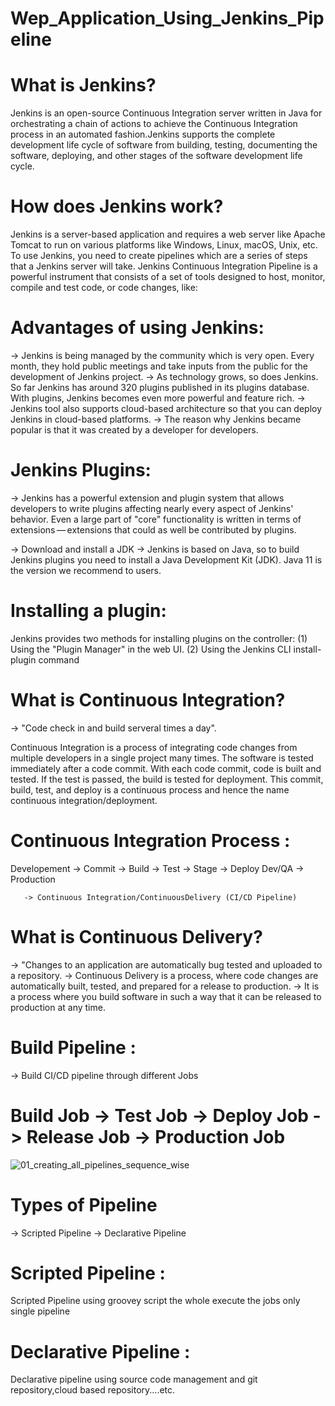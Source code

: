 # Wep_Application_Using_Jenkins_Pipeline

# What is Jenkins?
Jenkins is an open-source Continuous Integration server written in Java for orchestrating a chain of actions to achieve the 
Continuous Integration process in an automated fashion.Jenkins supports the complete development life cycle of software from 
building, testing, documenting the software, deploying, and other stages of the software development life cycle.

# How does Jenkins work?
Jenkins is a server-based application and requires a web server like Apache Tomcat to run on various platforms like Windows, Linux, 
macOS, Unix, etc. To use Jenkins, you need to create pipelines which are a series of steps that a Jenkins server will take. Jenkins 
Continuous Integration Pipeline is a powerful instrument that consists of a set of tools designed to host, monitor, compile and test code, 
or code changes, like:
# Advantages of using Jenkins:
-> Jenkins is being managed by the community which is very open. Every month, they hold public meetings and take inputs from the public 
for the development of Jenkins project.
-> As technology grows, so does Jenkins. So far Jenkins has around 320 plugins published in its plugins database. With plugins, Jenkins 
becomes even more powerful and feature rich.
-> Jenkins tool also supports cloud-based architecture so that you can deploy Jenkins in cloud-based platforms.
-> The reason why Jenkins became popular is that it was created by a developer for developers.

# Jenkins Plugins:
-> Jenkins has a powerful extension and plugin system that allows developers to write plugins affecting nearly every aspect of Jenkins' behavior. 
Even a large part of "core" functionality is written in terms of extensions — extensions that could as well be contributed by plugins.

-> Download and install a JDK
-> Jenkins is based on Java, so to build Jenkins plugins you need to install a Java Development Kit (JDK). Java 11 is the version we recommend to users.
# Installing a plugin:
 Jenkins provides two methods for installing plugins on the controller:
 (1) Using the "Plugin Manager" in the web UI.
 (2) Using the Jenkins CLI install-plugin command

# What is Continuous Integration?
-> "Code check in and build serveral times a day".

Continuous Integration is a process of integrating code changes from multiple developers in a single project many times. 
The software is tested immediately after a code commit. With each code commit, code is built and tested. If the test is passed, 
the build is tested for deployment.
This commit, build, test, and deploy is a continuous process and hence the name continuous integration/deployment.

# Continuous Integration Process :
   Developement -> Commit -> Build -> Test -> Stage -> Deploy Dev/QA -> Production

       -> Continuous Integration/ContinuousDelivery (CI/CD Pipeline)
 

# What is Continuous Delivery?
-> "Changes to an application are automatically bug tested and uploaded to a repository.
-> Continuous Delivery is a process, where code changes are automatically built, tested, and prepared for a release to production.
-> It is a process where you build software in such a way that it can be released to production at any time. 

# Build Pipeline :
 -> Build CI/CD pipeline through different Jobs
  # Build Job -> Test Job -> Deploy Job -> Release Job -> Production Job
  ![01_creating_all_pipelines_sequence_wise](https://user-images.githubusercontent.com/44410930/142730659-a1dbf9a0-143b-4d85-b814-ba2527b08748.PNG)
 
  
# Types of Pipeline
 -> Scripted Pipeline
 -> Declarative Pipeline
 
 # Scripted Pipeline : 
 Scripted Pipeline using groovey script the whole execute the jobs only single pipeline
 
 # Declarative Pipeline : 
 Declarative pipeline using source code management and git repository,cloud based repository....etc.
